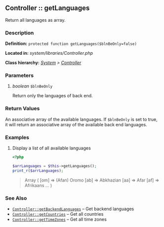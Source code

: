 
Controller :: getLanguages
-------------------------------------------

Return all languages as array.


### Description ###

**Definition:** `protected function getLanguages($blnBeOnly=false)`

**Located in:** *system/libraries/Controller.php*

**Class hierarchy:** *[System](../System.md) > [Controller](../Controller.md)*



### Parameters ###

1. *boolean* `$blnBeOnly`

	Return only the languages of back end.


### Return Values ###

An associative array of the available languages. If ```$blnBeOnly``` is set to true, it will return an associative array of the available back end languages.


### Examples ###

1. Display a list of all available languages

	```php
	<?php

	$arrLanguages = $this->getLanguages();
	print_r($arrLanguages);
	```
	> Array ( [om] => (Afan) Oromo [ab] => Abkhazian [aa] => Afar [af] => Afrikaans ... )


### See Also ###

- [`Controller::getBackendLanguages`](getBackendLanguages.md) – Get backend languages
- [`Controller::getCountries`](getCountries.md) – Get all countries
- [`Controller::getTimeZones`](getTimeZones.md) – Get all time zones